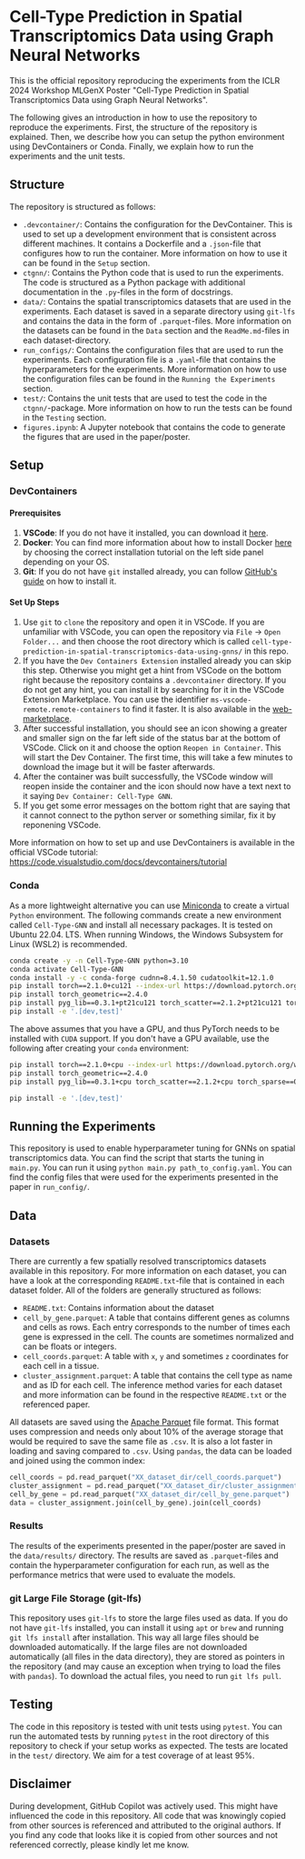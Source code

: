 # Cell-Type Prediction in Spatial Transcriptomics Data using Graph Neural Networks

This is the official repository reproducing the experiments from the ICLR 2024 Workshop MLGenX Poster "Cell-Type Prediction in Spatial Transcriptomics Data using Graph Neural Networks".

The following gives an introduction in how to use the repository to reproduce the experiments. First, the structure of the repository is explained. Then, we describe how you can setup the python environment using DevContainers or Conda. Finally, we explain how to run the experiments and the unit tests.

## Structure

The repository is structured as follows:
- `.devcontainer/`: Contains the configuration for the DevContainer. This is used to set up a development environment that is consistent across different machines. It contains a Dockerfile and a `.json`-file that configures how to run the container. More information on how to use it can be found in the `Setup` section.
- `ctgnn/`: Contains the Python code that is used to run the experiments. The code is structured as a Python package with additional documentation in the `.py`-files in the form of docstrings.
- `data/`: Contains the spatial transcriptomics datasets that are used in the experiments. Each dataset is saved in a separate directory using `git-lfs` and contains the data in the form of `.parquet`-files. More information on the datasets can be found in the `Data` section and the `ReadMe.md`-files in each dataset-directory.
- `run_configs/`: Contains the configuration files that are used to run the experiments. Each configuration file is a `.yaml`-file that contains the hyperparameters for the experiments. More information on how to use the configuration files can be found in the `Running the Experiments` section.
- `test/`: Contains the unit tests that are used to test the code in the `ctgnn/`-package. More information on how to run the tests can be found in the `Testing` section.
- `figures.ipynb`: A Jupyter notebook that contains the code to generate the figures that are used in the paper/poster.

## Setup

### DevContainers

#### Prerequisites

1. **VSCode**: If you do not have it installed, you can download it [here](https://code.visualstudio.com/).
2. **Docker**: You can find more information about how to install Docker [here](https://docs.docker.com/desktop/) by choosing the correct installation tutorial on the left side panel depending on your OS.
3. **Git**: If you do not have `git` installed already, you can follow [GitHub's guide](https://github.com/git-guides/install-git) on how to install it.

#### Set Up Steps

1. Use `git` to `clone` the repository and open it in VSCode. If you are unfamiliar with VSCode, you can open the repository via `File` -> `Open Folder...` and then choose the root directory which is called `cell-type-prediction-in-spatial-transcriptomics-data-using-gnns/` in this repo.
2. If you have the `Dev Containers Extension` installed already you can skip this step. Otherwise you might get a hint from VSCode on the bottom right because the repository contains a `.devcontainer` directory. If you do not get any hint, you can install it by searching for it in the VSCode Extension Marketplace. You can use the identifier `ms-vscode-remote.remote-containers` to find it faster. It is also available in the [web-marketplace](https://marketplace.visualstudio.com/items?itemName=ms-vscode-remote.remote-containers).
3. After successful installation, you should see an icon showing a greater and smaller sign on the far left side of the status bar at the bottom of VSCode. Click on it and choose the option `Reopen in Container`. This will start the Dev Container. The first time, this will take a few minutes to download the image but it will be faster afterwards.
4. After the container was built successfully, the VSCode window will reopen inside the container and the icon should now have a text next to it saying `Dev Container: Cell-Type GNN`.
5. If you get some error messages on the bottom right that are saying that it cannot connect to the python server or something similar, fix it by reponening VSCode.

More information on how to set up and use DevContainers is available in the official VSCode tutorial: https://code.visualstudio.com/docs/devcontainers/tutorial

### Conda

As a more lightweight alternative you can use [Miniconda](https://docs.conda.io/projects/miniconda/en/latest/) to create a virtual `Python` environment. The following commands create a new environment called `Cell-Type-GNN` and install all necessary packages. It is tested on Ubuntu 22.04. LTS. When running Windows, the Windows Subsystem for Linux (WSL2) is recommended.

```bash
conda create -y -n Cell-Type-GNN python=3.10
conda activate Cell-Type-GNN
conda install -y -c conda-forge cudnn=8.4.1.50 cudatoolkit=12.1.0
pip install torch==2.1.0+cu121 --index-url https://download.pytorch.org/whl/cu121
pip install torch_geometric==2.4.0
pip install pyg_lib==0.3.1+pt21cu121 torch_scatter==2.1.2+pt21cu121 torch_sparse==0.6.18+pt21cu121 torch_cluster==1.6.3+pt21cu121 torch_spline_conv==1.2.2+pt21cu121 -f https://data.pyg.org/whl/torch-2.1.0+cu121.html
pip install -e '.[dev,test]'
```

The above assumes that you have a GPU, and thus PyTorch needs to be installed with `CUDA` support. If you don't have a GPU available, use the following after creating your `conda` environment:
    
```bash
pip install torch==2.1.0+cpu --index-url https://download.pytorch.org/whl/cpu
pip install torch_geometric==2.4.0
pip install pyg_lib==0.3.1+cpu torch_scatter==2.1.2+cpu torch_sparse==0.6.18+cpu torch_cluster==1.6.3+cpu torch_spline_conv==1.2.2+cpu -f https://data.pyg.org/whl/torch-2.1.0+cpu.html # CPU only

pip install -e '.[dev,test]'
```

## Running the Experiments

This repository is used to enable hyperparameter tuning for GNNs on spatial transcriptomics data. You can find the script that starts the tuning in `main.py`. You can run it using `python main.py path_to_config.yaml`. You can find the config files that were used for the experiments presented in the paper in `run_config/`.

## Data

### Datasets

There are currently a few spatially resolved transcriptomics datasets available in this repository. For more information on each dataset, you can have a look at the corresponding `README.txt`-file that is contained in each dataset folder. All of the folders are generally structured as follows:
- `README.txt`: Contains information about the dataset
- `cell_by_gene.parquet`: A table that contains different genes as columns and cells as rows. Each entry corresponds to the number of times each gene is expressed in the cell. The counts are sometimes normalized and can be floats or integers.
- `cell_coords.parquet`: A table with `x`, `y` and sometimes `z` coordinates for each cell in a tissue.
- `cluster_assignment.parquet`: A table that contains the cell type as name and as ID for each cell. The inference method varies for each dataset and more information can be found in the respective `README.txt` or the referenced paper.

All datasets are saved using the [Apache Parquet](https://parquet.apache.org/) file format. This format uses compression and needs only about 10% of the average storage that would be required to save the same file as `.csv`. It is also a lot faster in loading and saving compared to `.csv`. Using `pandas`, the data can be loaded and joined using the common index:
```python
cell_coords = pd.read_parquet("XX_dataset_dir/cell_coords.parquet")
cluster_assignment = pd.read_parquet("XX_dataset_dir/cluster_assignment.parquet")
cell_by_gene = pd.read_parquet("XX_dataset_dir/cell_by_gene.parquet")
data = cluster_assignment.join(cell_by_gene).join(cell_coords)
```

### Results

The results of the experiments presented in the paper/poster are saved in the `data/results/` directory. The results are saved as `.parquet`-files and contain the hyperparameter configuration for each run, as well as the performance metrics that were used to evaluate the models.

### git Large File Storage (git-lfs)

This repository uses `git-lfs` to store the large files used as data. If you do not have `git-lfs` installed, you can install it using `apt` or `brew` and running `git lfs install` after installation. This way all large files should be downloaded automatically. If the large files are not downloaded automatically (all files in the data directory), they are stored as pointers in the repository (and may cause an exception when trying to load the files with `pandas`). To download the actual files, you need to run `git lfs pull`.

## Testing

The code in this repository is tested with unit tests using `pytest`. You can run the automated tests by running `pytest` in the root directory of this repository to check if your setup works as expected. The tests are located in the `test/` directory. We aim for a test coverage of at least 95%.

## Disclaimer

During development, GitHub Copilot was actively used. This might have influenced the code in this repository. All code that was knowingly copied from other sources is referenced and attributed to the original authors. If you find any code that looks like it is copied from other sources and not referenced correctly, please kindly let me know.
